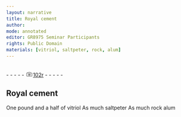 ```yaml
---
layout: narrative
title: Royal cement
author:
mode: annotated
editor: GR8975 Seminar Participants
rights: Public Domain
materials: [vitriol, saltpeter, rock, alum]
---
```


 <br/>- - - - - <a href="http://gallica.bnf.fr/ark:/12148/btv1b10500001g/f209.image"><img src="../assets/photo-icon.png" alt="folio image: " style="display:inline-block; margin-bottom:-3px;"/>102r</a> - - - - - <br/> 
## Royal cement

  One pound and a half of vitriol As much saltpeter As much rock alum  